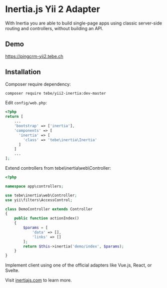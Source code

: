 # Inertia.js Yii 2 Adapter

With Inertia you are able to build single-page apps using classic server-side routing and controllers, without building an API. 

## Demo

<https://pingcrm-yii2.tebe.ch>

## Installation

Composer require dependency:

```sh
composer require tebe/yii2-inertia:dev-master
```

Edit `config/web.php`:

```php
<?php
return [
    ...
    'bootstrap' => ['inertia'],
    'components' => [
      'inertia' => [
        'class' => 'tebe\inertia\Inertia'
      ]
    ]  
    ...
];    
```

Extend controllers from tebe\inertia\web\Controller:

```php
<?php

namespace app\controllers;

use tebe\inertia\web\Controller;
use yii\filters\AccessControl;

class DemoController extends Controller
{
    public function actionIndex()
    {
        $params = [
            'data' => [],
            'links' => []
        ];
        return $this->inertia('demo/index', $params);
    }
}
```

Implement client using one of the official adapters like Vue.js, React, or Svelte.

Visit [inertiajs.com](https://inertiajs.com/) to learn more.
